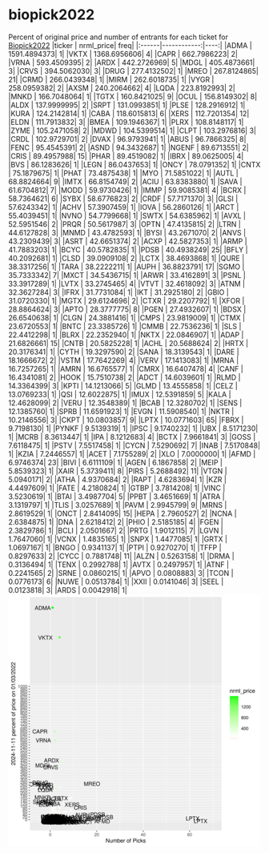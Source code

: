 # biopick2022
Percent of original price and number of entrants for each ticket for [Biopick2022](https://twitter.com/hashtag/Biopick2022)
|ticker |   nrml_price| freq|
|:------|------------:|----:|
|ADMA   | 1591.4894373|    1|
|VKTX   | 1368.6956606|    4|
|CAPR   |  662.7986223|    2|
|VRNA   |  593.4509395|    2|
|ARDX   |  442.2726969|    5|
|MDGL   |  405.4873661|    3|
|CRVS   |  394.5062030|    3|
|DRUG   |  277.4132502|    1|
|MREO   |  267.8124865|   21|
|CRMD   |  266.0439348|    1|
|MIRM   |  262.6018735|    1|
|VYGR   |  258.0959382|    2|
|AXSM   |  240.2064662|    4|
|LQDA   |  223.8192993|    2|
|MNKD   |  166.7048064|    1|
|TGTX   |  160.8421025|    9|
|OCUL   |  156.8149302|    8|
|ALDX   |  137.9999995|    2|
|SRPT   |  131.0993851|    1|
|PLSE   |  128.2916912|    1|
|KURA   |  124.2142814|    1|
|CABA   |  118.6015813|    6|
|XERS   |  112.7201354|   12|
|ELDN   |  111.7913832|    3|
|BMEA   |  109.1946367|    1|
|PLRX   |  108.8148117|    1|
|ZYME   |  105.2471058|    2|
|MDWD   |  104.5399514|    1|
|CLPT   |  103.2976816|    3|
|CRDL   |  102.9729701|    2|
|DVAX   |   96.9793941|    1|
|ABUS   |   96.7866325|    8|
|FENC   |   95.4545391|    2|
|ASND   |   94.3432687|    1|
|NGENF  |   89.6713551|    2|
|CRIS   |   89.4957988|   15|
|PHAR   |   89.4519082|    1|
|IBRX   |   89.0625005|    4|
|BVS    |   86.1283626|    1|
|LEGN   |   86.0437653|    1|
|ONCY   |   78.0791352|    1|
|CNTX   |   75.1879675|    1|
|PHAT   |   73.4875438|    1|
|MYO    |   71.5851022|    1|
|AUTL   |   68.8824664|    9|
|IMTX   |   66.8154749|    2|
|ACIU   |   63.8383880|    1|
|SAVA   |   61.6704812|    7|
|MODD   |   59.9730426|    1|
|IMMP   |   59.9085381|    4|
|BCRX   |   58.7364621|    6|
|SYBX   |   58.6776823|    2|
|CRDF   |   57.7171370|    3|
|GLSI   |   57.6243342|    1|
|ACHV   |   57.3907459|    1|
|IOVA   |   56.2860126|    1|
|ARCT   |   55.4039451|    1|
|NVNO   |   54.7799668|    1|
|SWTX   |   54.6385962|    1|
|AVXL   |   52.5951546|    2|
|PRQR   |   50.5617987|    3|
|OPTN   |   47.4135815|    2|
|LTRN   |   44.6127828|    3|
|MNMD   |   43.4782593|    1|
|BYSI   |   43.2671070|    2|
|ANVS   |   43.2309439|    3|
|ASRT   |   42.6651374|    2|
|ACXP   |   42.5827353|    1|
|ARMP   |   41.7883203|    1|
|BCYC   |   40.5782835|    1|
|PDSB   |   40.4938249|   25|
|BFLY   |   40.2092681|    1|
|CLSD   |   39.0909108|    2|
|LCTX   |   38.4693868|    1|
|QURE   |   38.3317256|    1|
|TARA   |   38.2222211|    1|
|AUPH   |   36.8823791|   17|
|SGMO   |   35.7333342|    7|
|MXCT   |   34.5436715|    1|
|ARWR   |   33.4162891|    3|
|PSNL   |   33.3917289|    1|
|LVTX   |   33.2745465|    4|
|VTVT   |   32.4618092|    3|
|ATNM   |   32.3627284|    3|
|IFRX   |   31.7731084|    1|
|IKT    |   31.2925180|    2|
|GBIO   |   31.0720330|    1|
|MGTX   |   29.6124696|    2|
|CTXR   |   29.2207792|    1|
|XFOR   |   28.8864624|    3|
|APTO   |   28.3777775|    8|
|PGEN   |   27.4932607|    1|
|BDSX   |   26.6540638|    1|
|CLGN   |   24.3881416|    1|
|CMPS   |   23.9819009|    1|
|CTMX   |   23.6720553|    1|
|BNTC   |   23.3385726|    1|
|CMMB   |   22.7536236|    1|
|SLS    |   22.4412298|    1|
|BLRX   |   22.2352940|    1|
|NKTX   |   22.0846907|    1|
|ADAP   |   21.6826661|   15|
|CNTB   |   20.5825228|    1|
|ACHL   |   20.5688624|    2|
|HRTX   |   20.3176341|    1|
|CYTH   |   19.3297590|    2|
|SANA   |   18.3139543|    1|
|DARE   |   18.1666672|    2|
|VSTM   |   17.7642269|    4|
|VERV   |   17.1413083|    1|
|MRNA   |   16.7257265|    1|
|AMRN   |   16.6765577|    1|
|CMRX   |   16.6407478|    4|
|CANF   |   16.4341081|    2|
|HOOK   |   15.7510738|    2|
|ADCT   |   14.6039601|    1|
|RLMD   |   14.3364399|    3|
|KPTI   |   14.1213066|    5|
|GLMD   |   13.4555858|    1|
|CELZ   |   13.0769233|    1|
|QSI    |   12.6022875|    1|
|IMUX   |   12.5391859|    5|
|KALA   |   12.4628099|    2|
|VERU   |   12.3548389|    1|
|BCAB   |   12.3280702|    1|
|SENS   |   12.1385760|    1|
|SPRB   |   11.6591923|    1|
|EVGN   |   11.5908540|    1|
|NKTR   |   10.2146556|    3|
|CKPT   |   10.0803857|    9|
|LPTX   |   10.0771603|   65|
|FBRX   |    9.7198130|    1|
|PYNKF  |    9.5139319|    1|
|IPSC   |    9.1740232|    1|
|UBX    |    8.5171230|    1|
|MCRB   |    8.3613447|    1|
|IPA    |    8.1212683|    4|
|BCTX   |    7.9661841|    3|
|GOSS   |    7.6118475|    1|
|PSTV   |    7.5517458|    1|
|CYCN   |    7.5290692|    7|
|INAB   |    7.5170848|    1|
|KZIA   |    7.2446557|    1|
|ACET   |    7.1755289|    2|
|XLO    |    7.0000000|    1|
|AFMD   |    6.9746374|   23|
|BIVI   |    6.6111109|    1|
|AGEN   |    6.1867858|    2|
|MEIP   |    5.8539323|    1|
|XAIR   |    5.3739411|    8|
|PIRS   |    5.2688492|   11|
|VTGN   |    5.0940171|    2|
|ATHA   |    4.9370684|    2|
|RAPT   |    4.6283694|    1|
|KZR    |    4.4497609|    1|
|FATE   |    4.2180824|    1|
|GTBP   |    3.7814208|    1|
|VINC   |    3.5230619|    1|
|BTAI   |    3.4987704|    5|
|PPBT   |    3.4651669|    1|
|ATRA   |    3.1319797|    1|
|TLIS   |    3.0257689|    1|
|PAVM   |    2.9945799|    9|
|MRNS   |    2.8619529|    1|
|ONCT   |    2.8414095|   15|
|HEPA   |    2.7960527|    2|
|NCNA   |    2.6384875|    1|
|DNA    |    2.6218412|    2|
|PHIO   |    2.5185185|    4|
|FGEN   |    2.3829786|    1|
|BCLI   |    2.0501667|    2|
|PRTG   |    1.9012115|    7|
|LGVN   |    1.7647060|    1|
|VCNX   |    1.4835165|    1|
|SNPX   |    1.4477085|    1|
|GRTX   |    1.0697167|    1|
|BNGO   |    0.9341137|    1|
|PTPI   |    0.9270270|    1|
|TFFP   |    0.8297633|    2|
|CYCC   |    0.7881748|   11|
|ALZN   |    0.5263158|    1|
|DRMA   |    0.3136494|    1|
|TENX   |    0.2992788|    1|
|AVTX   |    0.2497957|    1|
|ATNF   |    0.2241565|    2|
|SRNE   |    0.0860215|    1|
|APVO   |    0.0808883|    3|
|TCON   |    0.0776173|    6|
|NUWE   |    0.0513784|    1|
|XXII   |    0.0141046|    3|
|SEEL   |    0.0123818|    3|
|ARDS   |    0.0042918|    1|
![retvspicks](biopicks.png?raw=true)
